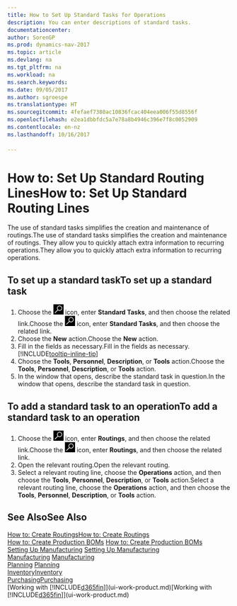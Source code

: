 ```yaml
---
title: How to Set Up Standard Tasks for Operations
description: You can enter descriptions of standard tasks.
documentationcenter: 
author: SorenGP
ms.prod: dynamics-nav-2017
ms.topic: article
ms.devlang: na
ms.tgt_pltfrm: na
ms.workload: na
ms.search.keywords: 
ms.date: 09/05/2017
ms.author: sgroespe
ms.translationtype: HT
ms.sourcegitcommit: 4fefaef7380ac10836fcac404eea006f55d8556f
ms.openlocfilehash: e2ea1dbbfdc5a7e78a8b4946c396e7f8c0052909
ms.contentlocale: en-nz
ms.lasthandoff: 10/16/2017

---
```

# <a name="how-to-set-up-standard-routing-lines"></a><span data-ttu-id="7038a-103">How to: Set Up Standard Routing Lines</span><span class="sxs-lookup"><span data-stu-id="7038a-103">How to: Set Up Standard Routing Lines</span></span>
<span data-ttu-id="7038a-104">The use of standard tasks simplifies the creation and maintenance of routings.</span><span class="sxs-lookup"><span data-stu-id="7038a-104">The use of standard tasks simplifies the creation and maintenance of routings.</span></span> <span data-ttu-id="7038a-105">They allow you to quickly attach extra information to recurring operations.</span><span class="sxs-lookup"><span data-stu-id="7038a-105">They allow you to quickly attach extra information to recurring operations.</span></span>

## <a name="to-set-up-a-standard-task"></a><span data-ttu-id="7038a-106">To set up a standard task</span><span class="sxs-lookup"><span data-stu-id="7038a-106">To set up a standard task</span></span>
1. <span data-ttu-id="7038a-107">Choose the ![Search for Page or Report](media/ui-search/search_small.png "Search for Page or Report icon") icon, enter **Standard Tasks**, and then choose the related link.</span><span class="sxs-lookup"><span data-stu-id="7038a-107">Choose the ![Search for Page or Report](media/ui-search/search_small.png "Search for Page or Report icon") icon, enter **Standard Tasks**, and then choose the related link.</span></span>
2. <span data-ttu-id="7038a-108">Choose the **New** action.</span><span class="sxs-lookup"><span data-stu-id="7038a-108">Choose the **New** action.</span></span>
3. <span data-ttu-id="7038a-109">Fill in the fields as necessary.</span><span class="sxs-lookup"><span data-stu-id="7038a-109">Fill in the fields as necessary.</span></span> [!INCLUDE[tooltip-inline-tip](includes/tooltip-inline-tip_md.md)]
4. <span data-ttu-id="7038a-110">Choose the **Tools**, **Personnel**, **Description**, or **Tools** action.</span><span class="sxs-lookup"><span data-stu-id="7038a-110">Choose the **Tools**, **Personnel**, **Description**, or **Tools** action.</span></span>
5. <span data-ttu-id="7038a-111">In the window that opens, describe the standard task in question.</span><span class="sxs-lookup"><span data-stu-id="7038a-111">In the window that opens, describe the standard task in question.</span></span>

## <a name="to-add-a-standard-task-to-an-operation"></a><span data-ttu-id="7038a-112">To add a standard task to an operation</span><span class="sxs-lookup"><span data-stu-id="7038a-112">To add a standard task to an operation</span></span>
1. <span data-ttu-id="7038a-113">Choose the ![Search for Page or Report](media/ui-search/search_small.png "Search for Page or Report icon") icon, enter **Routings**, and then choose the related link.</span><span class="sxs-lookup"><span data-stu-id="7038a-113">Choose the ![Search for Page or Report](media/ui-search/search_small.png "Search for Page or Report icon") icon, enter **Routings**, and then choose the related link.</span></span>
2. <span data-ttu-id="7038a-114">Open the relevant routing.</span><span class="sxs-lookup"><span data-stu-id="7038a-114">Open the relevant routing.</span></span>
3. <span data-ttu-id="7038a-115">Select a relevant routing line, choose the **Operations** action, and then choose the **Tools**, **Personnel**, **Description**, or **Tools** action.</span><span class="sxs-lookup"><span data-stu-id="7038a-115">Select a relevant routing line, choose the **Operations** action, and then choose the **Tools**, **Personnel**, **Description**, or **Tools** action.</span></span>

## <a name="see-also"></a><span data-ttu-id="7038a-116">See Also</span><span class="sxs-lookup"><span data-stu-id="7038a-116">See Also</span></span>  
[<span data-ttu-id="7038a-117">How to: Create Routings</span><span class="sxs-lookup"><span data-stu-id="7038a-117">How to: Create Routings</span></span>](production-how-to-create-routings.md)  
<span data-ttu-id="7038a-118">[How to: Create Production BOMs](production-how-to-create-production-boms.md)   </span><span class="sxs-lookup"><span data-stu-id="7038a-118">[How to: Create Production BOMs](production-how-to-create-production-boms.md)   </span></span>  
<span data-ttu-id="7038a-119">[Setting Up Manufacturing](production-configure-production-processes.md) </span><span class="sxs-lookup"><span data-stu-id="7038a-119">[Setting Up Manufacturing](production-configure-production-processes.md) </span></span>  
<span data-ttu-id="7038a-120">[Manufacturing](production-manage-manufacturing.md)  </span><span class="sxs-lookup"><span data-stu-id="7038a-120">[Manufacturing](production-manage-manufacturing.md)  </span></span>  
<span data-ttu-id="7038a-121">[Planning](production-planning.md) </span><span class="sxs-lookup"><span data-stu-id="7038a-121">[Planning](production-planning.md) </span></span>  
[<span data-ttu-id="7038a-122">Inventory</span><span class="sxs-lookup"><span data-stu-id="7038a-122">Inventory</span></span>](inventory-manage-inventory.md)  
[<span data-ttu-id="7038a-123">Purchasing</span><span class="sxs-lookup"><span data-stu-id="7038a-123">Purchasing</span></span>](purchasing-manage-purchasing.md)  
<span data-ttu-id="7038a-124">[Working with [!INCLUDE[d365fin](includes/d365fin_md.md)]](ui-work-product.md)</span><span class="sxs-lookup"><span data-stu-id="7038a-124">[Working with [!INCLUDE[d365fin](includes/d365fin_md.md)]](ui-work-product.md)</span></span>  

